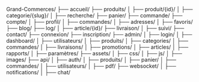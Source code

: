 Grand-Commerces/
├── accueil/
├── produits/
│ ├── produit/{id}/
│ ├── categorie/{slug}/
│ ├── recherche/
├── panier/
├── commande/
├── compte/
│ ├── profil/
│ ├── commandes/
│ ├── adresses/
│ ├── favoris/
├── blog/
├── log/
│ ├── article/{id}/
├── livraison/
│ ├── suivi/
├── contact/
├── connexion/
├── inscription/
├── admin/
│ ├── login/
│ ├── dashboard/
│ ├── utilisateurs/
│ ├── produits/
│ ├── categories/
│ ├── commandes/
│ ├── livraisons/
│ ├── promotions/
│ ├── articles/
│ ├── rapports/
│ ├── paramètres/
├── assets/
│ ├── css/
│ ├── js/
│ ├── images/
├── api/
│ ├── auth/
│ ├── produits/
│ ├── panier/
│ ├── commandes/
│ ├── utilisateurs/
│ ├── pdf/
├── websocket/
│ ├── notifications/
│ ├── chat/
